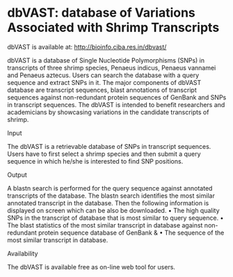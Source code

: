 # dbVAST: database of Variations Associated with Shrimp Transcripts
dbVAST is available at: http://bioinfo.ciba.res.in/dbvast/

dbVAST is a database of Single Nucleotide Polymorphisms (SNPs) in transcripts of three shrimp species, Penaeus indicus, Penaeus vannamei and Penaeus aztecus. Users can search the database with a query sequence and extract SNPs in it. The major components of dbVAST database are transcript sequences, blast annotations of transcript sequences against non-redundant protein sequences of GenBank and SNPs in transcript sequences. The dbVAST is intended to benefit researchers and academicians by showcasing variations in the candidate transcripts of shrimp.

Input

The dbVAST is a retrievable database of SNPs in transcript sequences. Users have to first select a shrimp species and then submit a query sequence in which he/she is interested to find SNP positions.

Output

A blastn search is performed for the query sequence against annotated transcripts of the database. The blastn search identifies the most similar annotated transcript in the database. Then the following information is displayed on screen which can be also be downloaded. 
•	The high quality SNPs in the transcript of database that is most similar to query sequence.
•	The blast statistics of the most similar transcript in database against non-redundant protein sequence database of GenBank &
•	The sequence of the most similar transcript in database.

Availability

The dbVAST is available free as on-line web tool for users.
